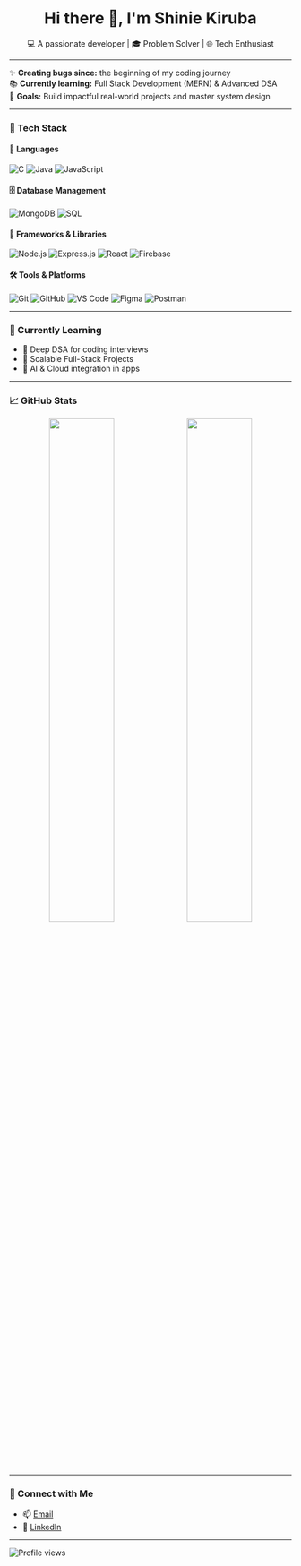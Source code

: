 <h1 align="center">Hi there 👋, I'm Shinie Kiruba</h1>
<p align="center">
  💻 A passionate developer | 🎓 Problem Solver | 🌐 Tech Enthusiast 
</p>

---

✨ **Creating bugs since:** the beginning of my coding journey  
📚 **Currently learning:** Full Stack Development (MERN) & Advanced DSA  
🎯 **Goals:** Build impactful real-world projects and master system design  

---

### 💼 Tech Stack

#### 🚀 Languages
![C](https://img.shields.io/badge/C-00599C?style=flat&logo=c&logoColor=white) 
![Java](https://img.shields.io/badge/Java-ED8B00?style=flat&logo=java&logoColor=white)
![JavaScript](https://img.shields.io/badge/JavaScript-F7DF1E?style=flat&logo=javascript&logoColor=black)

#### 🗄️ Database Management
![MongoDB](https://img.shields.io/badge/MongoDB-4EA94B?style=flat&logo=mongodb&logoColor=white)
![SQL](https://img.shields.io/badge/SQL-4479A1?style=flat&logo=postgresql&logoColor=white)

#### 🧩 Frameworks & Libraries
![Node.js](https://img.shields.io/badge/Node.js-339933?style=flat&logo=node.js&logoColor=white)
![Express.js](https://img.shields.io/badge/Express.js-000000?style=flat&logo=express&logoColor=white)
![React](https://img.shields.io/badge/React-61DAFB?style=flat&logo=react&logoColor=black)
![Firebase](https://img.shields.io/badge/Firebase-ffca28?style=flat&logo=firebase&logoColor=black)

#### 🛠️ Tools & Platforms
![Git](https://img.shields.io/badge/Git-F05032?style=flat&logo=git&logoColor=white)
![GitHub](https://img.shields.io/badge/GitHub-181717?style=flat&logo=github&logoColor=white)
![VS Code](https://img.shields.io/badge/VS_Code-007ACC?style=flat&logo=visual-studio-code&logoColor=white)
![Figma](https://img.shields.io/badge/Figma-F24E1E?style=flat&logo=figma&logoColor=white)
![Postman](https://img.shields.io/badge/Postman-FF6C37?style=flat&logo=postman&logoColor=white)


---

### 🧠 Currently Learning

- 🔁 Deep DSA for coding interviews  
- 🧱 Scalable Full-Stack Projects  
- 🧠 AI & Cloud integration in apps

---

### 📈 GitHub Stats

<p align="center">
  <img src="https://github-readme-stats.vercel.app/api?username=shinieeee&show_icons=true&theme=tokyonight" width="48%" />
  <img src="https://github-readme-streak-stats.herokuapp.com/?user=shinieeee&theme=tokyonight" width="48%" />
</p>

---

### 🔗 Connect with Me

- 📫 [Email](mailto:shiniekiruba30@gmail.com)
- 💼 [LinkedIn](https://www.linkedin.com/in/shinie-kiruba-6535b2257/)

---
![Profile views](https://komarev.com/ghpvc/?username=shinieeee)




